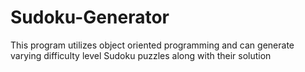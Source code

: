 # Sudoku-Generator
This program utilizes object oriented programming and can generate varying difficulty level Sudoku puzzles along with their solution
